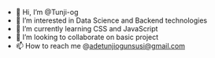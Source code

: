 - 👋 Hi, I’m @Tunji-og
- 👀 I’m interested in Data Science and Backend technologies 
- 🌱 I’m currently learning CSS and JavaScript
- 💞️ I’m looking to collaborate on basic project
- 📫 How to reach me @adetunjiogunsusi@gmail.com 

<!---
Tunji-og/Tunji-og is a ✨ special ✨ repository because its `README.md` (this file) appears on your GitHub profile.
You can click the Preview link to take a look at your changes.
--->
